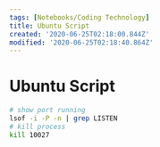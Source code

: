 ```yaml
---
tags: [Notebooks/Coding Technology]
title: Ubuntu Script
created: '2020-06-25T02:18:00.844Z'
modified: '2020-06-25T02:18:40.864Z'
---
```


# Ubuntu Script
```bash
# show port running
lsof -i -P -n | grep LISTEN
# kill process
kill 10027


```
